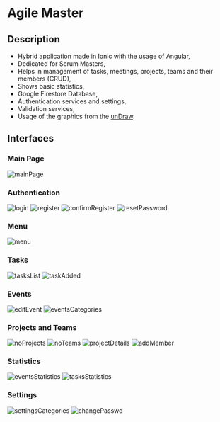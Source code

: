 # Agile Master
## Description
- Hybrid application made in Ionic with the usage of Angular,
- Dedicated for Scrum Masters,
- Helps in management of tasks, meetings, projects, teams and their members (CRUD),
- Shows basic statistics,
- Google Firestore Database,
- Authentication services and settings,
- Validation services,
- Usage of the graphics from the [unDraw](https://undraw.co/illustrations).

## Interfaces
### Main Page
![mainPage](https://github.com/KarolinaLewinska/AgileMaster/blob/master/Interfaces/mainPage.png)

### Authentication
![login](https://github.com/KarolinaLewinska/AgileMaster/blob/master/Interfaces/login.png)
![register](https://github.com/KarolinaLewinska/AgileMaster/blob/master/Interfaces/register.png)
![confirmRegister](https://github.com/KarolinaLewinska/AgileMaster/blob/master/Interfaces/confirmRegister.png)
![resetPassword](https://github.com/KarolinaLewinska/AgileMaster/blob/master/Interfaces/resetPassword.png)

### Menu
![menu](https://github.com/KarolinaLewinska/AgileMaster/blob/master/Interfaces/navMenu.png)

### Tasks
![tasksList](https://github.com/KarolinaLewinska/AgileMaster/blob/master/Interfaces/tasksList.png)
![taskAdded](https://github.com/KarolinaLewinska/AgileMaster/blob/master/Interfaces/taskAdded.png)

### Events
![editEvent](https://github.com/KarolinaLewinska/AgileMaster/blob/master/Interfaces/editEvent.png)
![eventsCategories](https://github.com/KarolinaLewinska/AgileMaster/blob/master/Interfaces/eventsCategories.png)

### Projects and Teams
![noProjects](https://github.com/KarolinaLewinska/AgileMaster/blob/master/Interfaces/noProjects.png)
![noTeams](https://github.com/KarolinaLewinska/AgileMaster/blob/master/Interfaces/noTeams.png)
![projectDetails](https://github.com/KarolinaLewinska/AgileMaster/blob/master/Interfaces/projectDetails.png)
![addMember](https://github.com/KarolinaLewinska/AgileMaster/blob/master/Interfaces/addMember.png)

### Statistics
![eventsStatistics](https://github.com/KarolinaLewinska/AgileMaster/blob/master/Interfaces/eventsStatistics.png)
![tasksStatistics](https://github.com/KarolinaLewinska/AgileMaster/blob/master/Interfaces/tasksStatistics.png)

### Settings
![settingsCategories](https://github.com/KarolinaLewinska/AgileMaster/blob/master/Interfaces/settingsCategories.png)
![changePasswd](https://github.com/KarolinaLewinska/AgileMaster/blob/master/Interfaces/changePasswd.png)
